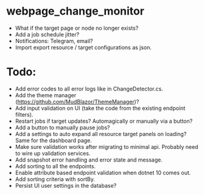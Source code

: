 # webpage_change_monitor

- What if the target page or node no longer exists?
- Add a job schedule jitter?
- Notifications: Telegram, email?
- Import export resource / target configurations as json.

# Todo:

- Add error codes to all error logs like in ChangeDetector.cs.
- Add the theme manager (https://github.com/MudBlazor/ThemeManager)?
- Add input validation on UI (take the code from the existing endpoint filters).
- Restart jobs if target updates? Automagically or manually via a button?
- Add a button to manually pause jobs?
- Add a settings to auto expand all resource target panels on loading? Same for the dashboard page.
- Make sure validation works after migrating to minimal api. Probably need to wire up validation services.
- Add snapshot error handling and error state and message.
- Add sorting to all the endpoints.
- Enable attribute based endpoint validation when dotnet 10 comes out.
- Add sorting criteria with sortBy.
- Persist UI user settings in the database?

